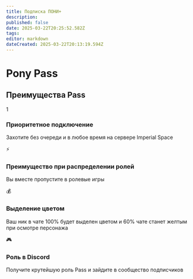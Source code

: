 ```yaml
---
title: Подписка ПОНИ+
description: 
published: false
date: 2025-03-22T20:25:52.582Z
tags: 
editor: markdown
dateCreated: 2025-03-22T20:13:19.594Z
---
```


<div class="container">
        <h1>Pony <span class="pass">Pass</span></h1>
        <!-- Benefits Section -->
        <h2>Преимущества Pass</h2>
        <div class="benefits" class="pass-header-container">
            <div class="benefit">
                <div class="icon">1</div>
                <h3>Приоритетное подключение</h3>
                <p>Захотите без очереди и в любое время на сервере Imperial Space</p>
            </div>
            <div class="benefit">
                <div class="icon">⚡</div>
                <h3>Преимущество при распределении ролей</h3>
                <p>Вы вместе пропустите в ролевые игры</p>
            </div>
            <div class="benefit">
                <div class="icon">💰</div>
                <h3>Выделение цветом</h3>
                <p>Ваш ник в чате 100% будет выделен цветом и 60% чате станет желтым при осмотре персонажа</p>
            </div>
            <div class="benefit">
                <div class="icon">🎮</div>
                <h3>Роль в Discord</h3>
                <p>Получите крутейшую роль Pass и зайдите в сообщество подписчиков</p>
            </div>
  